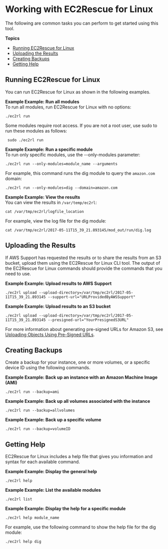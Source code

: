 # Working with EC2Rescue for Linux<a name="ec2rl_working"></a>

The following are common tasks you can perform to get started using this tool\.

**Topics**
+ [Running EC2Rescue for Linux](#ec2rl_running_module)
+ [Uploading the Results](#ec2rl_uploading_results)
+ [Creating Backups](#ec2rl_creating_backups)
+ [Getting Help](#ec2rl_getting_help)

## Running EC2Rescue for Linux<a name="ec2rl_running_module"></a>

You can run EC2Rescue for Linux as shown in the following examples\.

**Example Example: Run all modules**  
To run all modules, run EC2Rescue for Linux with no options:  

```
./ec2rl run
```
Some modules require root access\. If you are not a root user, use sudo to run these modules as follows:  

```
 sudo ./ec2rl run
```

**Example Example: Run a specific module**  
To run only specific modules, use the \-\-only\-modules parameter:   

```
./ec2rl run --only-modules=module_name --arguments
```
For example, this command runs the dig module to query the `amazon.com` domain:  

```
./ec2rl run --only-modules=dig --domain=amazon.com
```

**Example Example: View the results**  
You can view the results in `/var/temp/ec2rl`:  

```
cat /var/tmp/ec2rl/logfile_location
```
For example, view the log file for the dig module:  

```
cat /var/tmp/ec2rl/2017-05-11T15_39_21.893145/mod_out/run/dig.log
```

## Uploading the Results<a name="ec2rl_uploading_results"></a>

If AWS Support has requested the results or to share the results from an S3 bucket, upload them using the EC2Rescue for Linux CLI tool\. The output of the EC2Rescue for Linux commands should provide the commands that you need to use\.

**Example Example: Upload results to AWS Support**  

```
./ec2rl upload --upload-directory=/var/tmp/ec2rl/2017-05-11T15_39_21.893145 --support-url="URLProvidedByAWSSupport"
```

**Example Example: Upload results to an S3 bucket**  

```
./ec2rl upload --upload-directory=/var/tmp/ec2rl/2017-05-11T15_39_21.893145 --presigned-url="YourPresignedS3URL"
```
For more information about generating pre\-signed URLs for Amazon S3, see [Uploading Objects Using Pre\-Signed URLs](https://docs.aws.amazon.com/AmazonS3/latest/dev/PresignedUrlUploadObject.html)\.

## Creating Backups<a name="ec2rl_creating_backups"></a>

Create a backup for your instance, one or more volumes, or a specific device ID using the following commands\.

**Example Example: Back up an instance with an Amazon Machine Image \(AMI\)**  

```
./ec2rl run --backup=ami
```

**Example Example: Back up all volumes associated with the instance**  

```
./ec2rl run --backup=allvolumes
```

**Example Example: Back up a specific volume**  

```
./ec2rl run --backup=volumeID
```

## Getting Help<a name="ec2rl_getting_help"></a>

EC2Rescue for Linux includes a help file that gives you information and syntax for each available command\.

**Example Example: Display the general help**  

```
./ec2rl help
```

**Example Example: List the available modules**  

```
./ec2rl list
```

**Example Example: Display the help for a specific module**  

```
./ec2rl help module_name
```
For example, use the following command to show the help file for the dig module:  

```
./ec2rl help dig
```